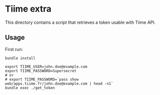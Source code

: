 # Tiime extra

This directory contains a script that retrieves a token usable with Tiime API.

## Usage

First run:

```
bundle install
```

```
export TIIME_USER=john.doe@example.com
export TIIME_PASSWORD=Supersecret
# or
# export TIIME_PASSWORD=`pass show web/apps.tiime.fr/john.doe@example.com | head -n1`
bundle exec ./get_token
```
